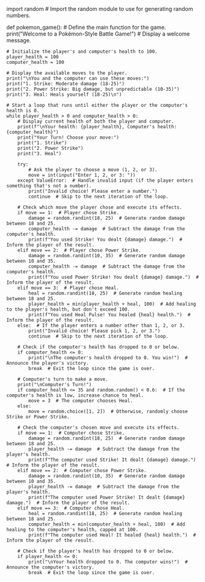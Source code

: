 import random  # Import the random module to use for generating random numbers.

def pokemon_game():  # Define the main function for the game.
    print("Welcome to a Pokémon-Style Battle Game!")  # Display a welcome message.

    # Initialize the player's and computer's health to 100.
    player_health = 100
    computer_health = 100

    # Display the available moves to the player.
    print("\nYou and the computer can use these moves:")
    print("1. Strike: Moderate damage (18-25)")
    print("2. Power Strike: Big damage, but unpredictable (10-35)")
    print("3. Heal: Heals yourself (18-25)\n")

    # Start a loop that runs until either the player or the computer's health is 0.
    while player_health > 0 and computer_health > 0:
        # Display current health of both the player and computer.
        print(f"\nYour health: {player_health}, Computer's health: {computer_health}")
        print("Your Turn! Choose your move:")
        print("1. Strike")
        print("2. Power Strike")
        print("3. Heal")

        try:
            # Ask the player to choose a move (1, 2, or 3).
            move = int(input("Enter 1, 2, or 3: "))
        except ValueError:  # Handle invalid input (if the player enters something that's not a number).
            print("Invalid choice! Please enter a number.")
            continue  # Skip to the next iteration of the loop.

        # Check which move the player chose and execute its effects.
        if move == 1:  # Player chose Strike.
            damage = random.randint(18, 25)  # Generate random damage between 18 and 25.
            computer_health -= damage  # Subtract the damage from the computer's health.
            print(f"You used Strike! You dealt {damage} damage.")  # Inform the player of the result.
        elif move == 2:  # Player chose Power Strike.
            damage = random.randint(10, 35)  # Generate random damage between 10 and 35.
            computer_health -= damage  # Subtract the damage from the computer's health.
            print(f"You used Power Strike! You dealt {damage} damage.")  # Inform the player of the result.
        elif move == 3:  # Player chose Heal.
            heal = random.randint(18, 25)  # Generate random healing between 18 and 25.
            player_health = min(player_health + heal, 100)  # Add healing to the player's health, but don't exceed 100.
            print(f"You used Heal Pulse! You healed {heal} health.")  # Inform the player of the result.
        else:  # If the player enters a number other than 1, 2, or 3.
            print("Invalid choice! Please pick 1, 2, or 3.")
            continue  # Skip to the next iteration of the loop.

        # Check if the computer's health has dropped to 0 or below.
        if computer_health <= 0:
            print("\nThe computer's health dropped to 0. You win!")  # Announce the player's victory.
            break  # Exit the loop since the game is over.

        # Computer's turn to make a move.
        print("\nComputer's Turn!")
        if computer_health <= 35 and random.random() < 0.6:  # If the computer's health is low, increase chance to heal.
            move = 3  # The computer chooses Heal.
        else:
            move = random.choice([1, 2])  # Otherwise, randomly choose Strike or Power Strike.

        # Check the computer's chosen move and execute its effects.
        if move == 1:  # Computer chose Strike.
            damage = random.randint(18, 25)  # Generate random damage between 18 and 25.
            player_health -= damage  # Subtract the damage from the player's health.
            print(f"The computer used Strike! It dealt {damage} damage.")  # Inform the player of the result.
        elif move == 2:  # Computer chose Power Strike.
            damage = random.randint(10, 35)  # Generate random damage between 10 and 35.
            player_health -= damage  # Subtract the damage from the player's health.
            print(f"The computer used Power Strike! It dealt {damage} damage.")  # Inform the player of the result.
        elif move == 3:  # Computer chose Heal.
            heal = random.randint(18, 25)  # Generate random healing between 18 and 25.
            computer_health = min(computer_health + heal, 100)  # Add healing to the computer's health, capped at 100.
            print(f"The computer used Heal! It healed {heal} health.")  # Inform the player of the result.

        # Check if the player's health has dropped to 0 or below.
        if player_health <= 0:
            print("\nYour health dropped to 0. The computer wins!")  # Announce the computer's victory.
            break  # Exit the loop since the game is over.
